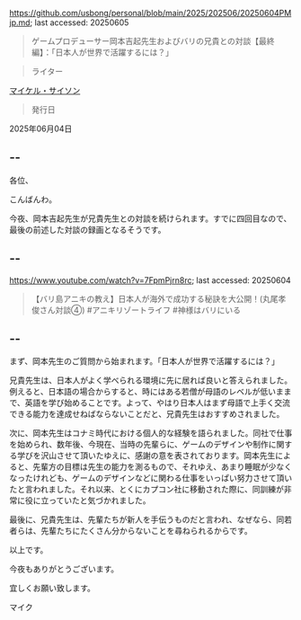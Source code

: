 https://github.com/usbong/personal/blob/main/2025/202506/20250604PMjp.md; last accessed: 20250605

> ゲームプロデューサー岡本吉起先生およびバリの兄貴との対談【最終編】：「日本人が世界で活躍するには？」

> ライター

[マイケル・サイソン](https://www.linkedin.com/in/michaelsyson/)

> 発行日

2025年06月04日

## --

各位、

こんばんわ。

今夜、岡本吉起先生が兄貴先生との対談を続けられます。すでに四回目なので、最後の前述した対談の録画となるそうです。

## --

https://www.youtube.com/watch?v=7FpmPjrn8rc; last accessed: 20250604

> 【バリ島アニキの教え】日本人が海外で成功する秘訣を大公開！(丸尾孝俊さん対談④) #アニキリゾートライフ #神様はバリにいる

## --

まず、岡本先生のご質問から始まれます。「日本人が世界で活躍するには？」

兄貴先生は、日本人がよく学べられる環境に先に居れば良いと答えられました。例えると、日本語の場合からすると、時にはある若僧が母語のレベルが低いままで、英語を学び始めることです。よって、やはり日本人はまず母語で上手く交流できる能力を達成せねばならないことだと、兄貴先生はおすすめされました。

次に、岡本先生はコナミ時代における個人的な経験を語られました。同社で仕事を始められ、数年後、今現在、当時の先輩らに、ゲームのデザインや制作に関する学びを沢山させて頂いたゆえに、感謝の意を表されております。岡本先生によると、先輩方の目標は先生の能力を測るもので、それゆえ、あまり睡眠が少なくなったけれども、ゲームのデザインなどに関わる仕事をいっぱい努力させて頂いたと言われました。それ以来、とくにカプコン社に移動された際に、同訓練が非常に役に立っていたと気づかれました。

最後に、兄貴先生は、先輩たちが新人を手伝うものだと言われ、なぜなら、同若者らは、先輩たちにたくさん分からないことを尋ねられるからです。

以上です。

今夜もありがとうございます。

宜しくお願い致します。

マイク
